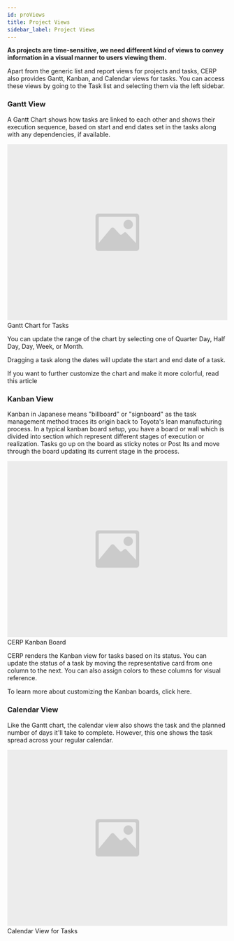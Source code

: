 ```yaml
---
id: proViews
title: Project Views
sidebar_label: Project Views
---
```


**As projects are time-sensitive, we need different kind of views to convey information in a visual manner to users viewing them.**

Apart from the generic list and report views for projects and tasks, CERP also provides Gantt, Kanban, and Calendar views for tasks. You can access these views by going to the Task list and selecting them via the left sidebar.

### Gantt View

A Gantt Chart shows how tasks are linked to each other and shows their execution sequence, based on start and end dates set in the tasks along with any dependencies, if available.

![image](images/image.jpg)
Gantt Chart for Tasks

You can update the range of the chart by selecting one of Quarter Day, Half Day, Day, Week, or Month.

Dragging a task along the dates will update the start and end date of a task.

If you want to further customize the chart and make it more colorful, read this article

### Kanban View

Kanban in Japanese means "billboard" or "signboard" as the task management method traces its origin back to Toyota's lean manufacturing process. In a typical kanban board setup, you have a board or wall which is divided into section which represent different stages of execution or realization. Tasks go up on the board as sticky notes or Post Its and move through the board updating its current stage in the process.

![image](images/image.jpg)
CERP Kanban Board

CERP renders the Kanban view for tasks based on its status. You can update the status of a task by moving the representative card from one column to the next. You can also assign colors to these columns for visual reference.

To learn more about customizing the Kanban boards, click here.

### Calendar View

Like the Gantt chart, the calendar view also shows the task and the planned number of days it'll take to complete. However, this one shows the task spread across your regular calendar.

![image](images/image.jpg)
Calendar View for Tasks

